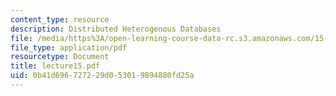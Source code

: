 ```yaml
---
content_type: resource
description: Distributed Heterogenous Databases
file: /media/https%3A/open-learning-course-data-rc.s3.amazonaws.com/15-565j-integrating-esystems-global-information-systems-spring-2002/0b41d696727229d053019894880fd25a_lecture15.pdf
file_type: application/pdf
resourcetype: Document
title: lecture15.pdf
uid: 0b41d696-7272-29d0-5301-9894880fd25a
---
```

